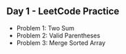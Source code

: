 ## Day 1 - LeetCode Practice

- Problem 1: Two Sum
- Problem 2: Valid Parentheses
- Problem 3: Merge Sorted Array
